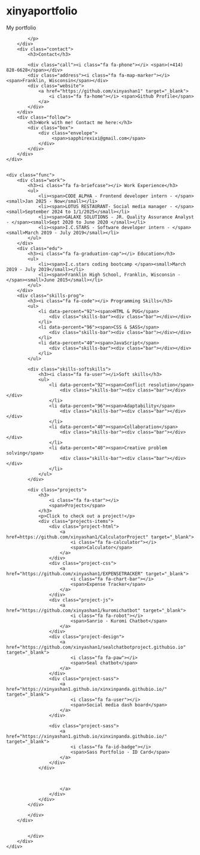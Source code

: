 # xinyaportfolio
My portfolio


            </p>
        </div>
        <div class="contact">
            <h3>Contact</h3>               
            
            <div class="call"><i class="fa fa-phone"></i> <span>(+414) 828-6628</span></div>
            <div class="address"><i class="fa fa-map-marker"></i> <span>Franklin, Wisconsin</span></div>
            <div class="website">
                <a href="https://github.com/xinyashan1" target="_blank">
                    <i class="fa fa-home"></i> <span>Github Profile</span>
                </a>
            </div>
        </div>
        <div class="follow">
            <h3>Work with me! Contact me here:</h3>
            <div class="box">
                <div class="envelope">
                     <span>sapphirexixi@gmail.com</span>
                </div>
            </div>
        </div>
    </div>

    
    <div class="func">
        <div class="work">
            <h3><i class="fa fa-briefcase"></i> Work Experience</h3>
            <ul>
                <li><span>CODE ALPHA - Frontend developer intern - </span><small>Jan 2025 - Now</small></li>
                <li><span>LOTUS RESTAURANT- Social media manager - </span><small>September 2024 to 1/1/2025</small></li>
                <li><span>GALAXE SOLUTIONS - JR. Quality Assurance Analyst - </span><small>Sept 2020 to June 2020 </small></li>
                <li><span>I.C.STARS - Software developer intern - </span><small>March 2019 - July 2019</small></li>
            </ul>
        </div>
        <div class="edu">
            <h3><i class="fa fa-graduation-cap"></i> Education</h3>
            <ul>
                <li><span>I.c.stars coding bootcamp </span><small>March 2019 - July 2019</small></li>
                <li><span>Franklin High School, Franklin, Wisconsin - </span><small>June 2015</small></li>
            </ul>
        </div>
        <div class="skills-prog">
            <h3><i class="fa fa-code"></i> Programming Skills</h3>
            <ul>
                <li data-percent="92"><span>HTML & PUG</span>
                    <div class="skills-bar"><div class="bar"></div></div>
                </li>
                <li data-percent="96"><span>CSS & SASS</span>
                    <div class="skills-bar"><div class="bar"></div></div>
                </li>
                <li data-percent="40"><span>JavaScript</span>
                    <div class="skills-bar"><div class="bar"></div></div>
                </li>
            </ul>
            
            <div class="skills-softskills">
                <h3><i class="fa fa-user"></i>Soft skills</h3>
                <ul>
                    <li data-percent="92"><span>Conflict resolution</span>
                        <div class="skills-bar"><div class="bar"></div></div>
                    </li>
                    <li data-percent="96"><span>Adaptability</span>
                        <div class="skills-bar"><div class="bar"></div></div>
                    </li>
                    <li data-percent="40"><span>Collaboration</span>
                        <div class="skills-bar"><div class="bar"></div></div>
                    </li>
                    <li data-percent="40"><span>Creative problem solving</span>
                        <div class="skills-bar"><div class="bar"></div></div>
                    </li>
                </ul>
            </div>
      
            <div class="projects">
                <h3>
                    <i class="fa fa-star"></i>
                    <span>Projects</span>
                </h3>
                <p>Click to check out a project!</p>
                <div class="projects-items">
                    <div class="project-html">
                        <a href=https://github.com/xinyashan1/CalculatorProject" target="_blank">
                            <i class="fa fa-calculator"></i>
                            <span>Calculator</span>
                        </a>
                    </div>
                    <div class="project-css">
                        <a href="https://github.com/xinyashan1/EXPENSETRACKER" target="_blank">
                            <i class="fa fa-chart-bar"></i>
                            <span>Expense Tracker</span>
                        </a>
                    </div>
                    <div class="project-js">
                        <a href="https://github.com/xinyashan1/kuromichatbot" target="_blank">
                            <i class="fa fa-robot"></i>
                            <span>Sanrio - Kuromi Chatbot</span>
                        </a>
                    </div>
                    <div class="project-design">
                        <a href="https://github.com/xinyashan1/sealchatbotproject.githubio.io" target="_blank">
                            <i class="fa fa-paw"></i>
                            <span>Seal chatbot</span>
                        </a>
                    </div>
                    <div class="project-sass">
                        <a href="https://xinyashan1.github.io/xinxinpanda.githubio.io/" target="_blank">
                            <i class="fa fa-user"></i>
                            <span>Social media dash board</span>
                        </a>
                    </div>

                    <div class="project-sass">
                        <a href="https://xinyashan1.github.io/xinxinpanda.githubio.io/" target="_blank">
                            <i class="fa fa-id-badge"></i>
                            <span>Sass Portfolio - ID Card</span>
                        </a>
                    </div>
                </div>

                            

                        </a>
                    </div>
                </div>
            </div>
            
            </div>
        </div>
        
        
            </div>
        </div>
    </div>
</div>
